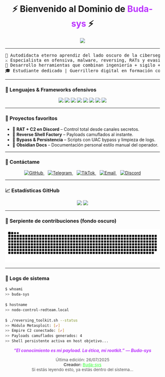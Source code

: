 <h1 align="center">⚡ Bienvenido al Dominio de <span style="color:#bb33ff;">Buda-sys</span> ⚡</h1>

<p align="center">
  <img src="https://readme-typing-svg.demolab.com?font=Hack&size=20&pause=1200&color=bb33ff&center=true&vCenter=true&width=750&lines=[+]+Initializing+C2+Connection...;[+]+Deploying+Payloads...;[+]+Session+Active+as+Buda-sys;[#]+Reversing+Environment+Ready." />
</p>


---

<pre>
🧠 Autodidacta eterno aprendiz del lado oscuro de la ciberseguridad  
⚔️ Especialista en ofensiva, malware, reversing, RATs y evasión  
🧪 Desarrollo herramientas que combinan ingeniería + sigilo + automatización  
🎓 Estudiante dedicado | Guerrillero digital en formación constante  
</pre>

---

### 🧰 Lenguajes & Frameworks ofensivos

<p align="center">
  <!-- Lenguajes -->
  <img src="https://img.shields.io/badge/Python-33FF33?style=for-the-badge&logo=python&logoColor=white" />
  <img src="https://img.shields.io/badge/Bash-33FF33?style=for-the-badge&logo=gnu-bash&logoColor=white" />
  <img src="https://img.shields.io/badge/C-33FF33?style=for-the-badge&logo=c&logoColor=white" />
  <img src="https://img.shields.io/badge/C++-33FF33?style=for-the-badge&logo=cplusplus&logoColor=white" />
  <img src="https://img.shields.io/badge/Assembly-x86-purple?style=for-the-badge" />
  <img src="https://img.shields.io/badge/PowerShell-33FF33?style=for-the-badge&logo=powershell&logoColor=white" />

  <!-- Frameworks ofensivos -->
  <img src="https://img.shields.io/badge/Metasploit-800080?style=for-the-badge" />
  <img src="https://img.shields.io/badge/PowerShell%20Empire-660066?style=for-the-badge" />
</p>

---

### 🧪 Proyectos favoritos

- 🧠 **RAT + C2 en Discord** – Control total desde canales secretos.  
- 🔐 **Reverse Shell Factory** – Payloads camuflados al instante.  
- 🎯 **Bypass & Persistencia** – Scripts con UAC bypass y limpieza de logs.  
- 📜 **Obsidian Docs** – Documentación personal estilo manual del operador.

---

### 📡 Contáctame

<p align="center">
  <a href="https://github.com/buda-sys" target="_blank">
    <img src="https://cdn.jsdelivr.net/npm/simple-icons@v9/icons/github.svg" width="30" title="GitHub" />
  </a> &nbsp;&nbsp;
  <a href="https://t.me/buda_sys" target="_blank">
    <img src="https://cdn.jsdelivr.net/npm/simple-icons@v9/icons/telegram.svg" width="30" title="Telegram" />
  </a> &nbsp;&nbsp;
  <a href="https://www.tiktok.com/@buda_sys" target="_blank">
    <img src="https://cdn.jsdelivr.net/npm/simple-icons@v9/icons/tiktok.svg" width="30" title="TikTok" />
  </a> &nbsp;&nbsp;
  <a href="mailto:buda.sys@protonmail.com">
    <img src="https://cdn.jsdelivr.net/npm/simple-icons@v9/icons/protonmail.svg" width="30" title="Email" />
  </a> &nbsp;&nbsp;
  <a href="https://discord.gg/tu-codigo-aqui" target="_blank">
    <img src="https://cdn.jsdelivr.net/npm/simple-icons@v9/icons/discord.svg" width="30" title="Discord" />
  </a>
</p>

---

### 📈 Estadísticas GitHub

<p align="center">
  <img src="https://github-readme-stats.vercel.app/api?username=buda-sys&theme=tokyonight&show_icons=true&count_private=true&hide_border=true" width="49%" />
  <img src="https://github-readme-stats.vercel.app/api/top-langs/?username=buda-sys&theme=tokyonight&layout=compact&hide_border=true" width="49%" />
</p>

---

### 🐍 Serpiente de contribuciones (fondo oscuro)

<p align="center">
  <img src="https://raw.githubusercontent.com/Platane/snk/output/github-contribution-grid-snake-dark.svg" alt="snake animation dark" />
</p>

---

### 🧾 Logs de sistema 

```bash
$ whoami
>> buda-sys

$ hostname
>> nodo-control-redteam.local

$ ./reversing_toolkit.sh --status
>> Módulo Metasploit: [✔️]
>> Empire C2 conectado: [✔️]
>> Payloads camuflados generados: 4
>> Shell persistente activa en host objetivo...
```

<p align="center" style="font-style: italic; font-weight: bold; color:#bb33ff;"> “El conocimiento es mi payload. La ética, mi rootkit.” — Buda-sys </p>
<p align="center" style="font-size: 0.85rem; color: #555;"> Última edición: 26/07/2025<br /> <strong>Creador:</strong> <a href="https://github.com/buda-sys" style="color:#33FF33;">Buda-sys</a><br /> Si estás leyendo esto, ya estás dentro del sistema... </p>





